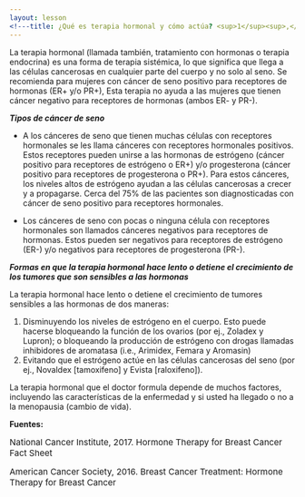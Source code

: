 ```yaml
---
layout: lesson
<!---title: ¿Qué es terapia hormonal y cómo actúa? <sup>1</sup><sup>,</sup><sup>2</sup>--->
---
```


La terapia hormonal (llamada también, tratamiento con hormonas o terapia endocrina) es una forma de terapia sistémica, lo que significa que llega a las células cancerosas en cualquier parte del cuerpo y no solo al seno. Se recomienda para mujeres con cáncer de seno positivo para receptores de hormonas (ER+ y/o PR+), Esta terapia no ayuda a las mujeres que tienen cáncer negativo para receptores de hormonas (ambos ER- y PR-).

***Tipos de cáncer de seno***

* A los cánceres de seno que tienen muchas células con receptores hormonales se les llama cánceres con receptores hormonales positivos. Estos receptores pueden unirse a las hormonas de estrógeno (cáncer positivo para receptores de estrógeno o ER+) y/o progesterona (cáncer positivo para receptores de progesterona o PR+). Para estos cánceres, los niveles altos de estrógeno ayudan a las células cancerosas a crecer y a propagarse. Cerca del 75% de las pacientes son diagnosticadas con cáncer de seno positivo para receptores hormonales.

* Los cánceres de seno con pocas o ninguna célula con receptores hormonales son llamados cánceres negativos para receptores de hormonas. Estos pueden ser negativos para receptores de estrógeno (ER-) y/o negativos para receptores de progesterona (PR-).

***Formas en que la terapia hormonal hace lento o detiene el crecimiento de los tumores que son sensibles a las hormonas***

La terapia hormonal hace lento o detiene el crecimiento de tumores sensibles a las hormonas de dos maneras: 
1. Disminuyendo los niveles de estrógeno en el cuerpo. Esto puede hacerse bloqueando la función de los ovarios (por ej., Zoladex y Lupron); o bloqueando la producción de estrógeno con drogas llamadas inhibidores de aromatasa (i.e., Arimidex, Femara y Aromasin)
2. Evitando que el estrógeno actúe en las células cancerosas del seno (por ej., Novaldex [tamoxifeno] y Evista [raloxifeno]).

La terapia hormonal que el doctor formula depende de muchos factores, incluyendo las características de la enfermedad y si usted ha llegado o no a la menopausia (cambio de vida).

**Fuentes:** 

<span style="font-size:15px;">National Cancer Institute, 2017. Hormone Therapy for Breast Cancer Fact Sheet</span>

<span style="font-size:15px;">American Cancer Society, 2016. Breast Cancer Treatment: Hormone Therapy for Breast Cancer</span>


